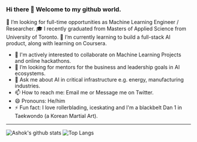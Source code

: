 ### Hi there 👋 Welcome to my github world.

<!--
**AshokTak/AshokTak** is a ✨ _special_ ✨ repository because its `README.md` (this file) appears on your GitHub profile.

Here are some ideas to get you started:
-->

 🔭 I’m looking for full-time opportunities as Machine Learning Engineer / Researcher. 
 🎓 I recently graduated from Masters of Applied Science from University of Toronto. 
 🌱 I’m currently learning to build a full-stack AI product, along with learning on Coursera.
 
- 👯 I'm actively interested to collaborate on Machine Learning Projects and online hackathons.
- 🤔 I’m looking for mentors for the business and leadership goals in AI ecosystems.
- 💬 Ask me about AI in critical infrastructure e.g. energy, manufacturing industries.
- 📫 How to reach me: Email me or Message me on Twitter. 
- 😄 Pronouns: He/him
- ⚡ Fun fact: I love rollerblading, iceskating and I'm a blackbelt Dan 1 in Taekwondo (a Korean Martial Art).

--------
![Ashok's github stats](https://github-readme-stats.vercel.app/api?username=AshokTak&show_icons=true&theme=dark)
![Top Langs](https://github-readme-stats.vercel.app/api/top-langs/?username=AshokTak&layout=compact)

